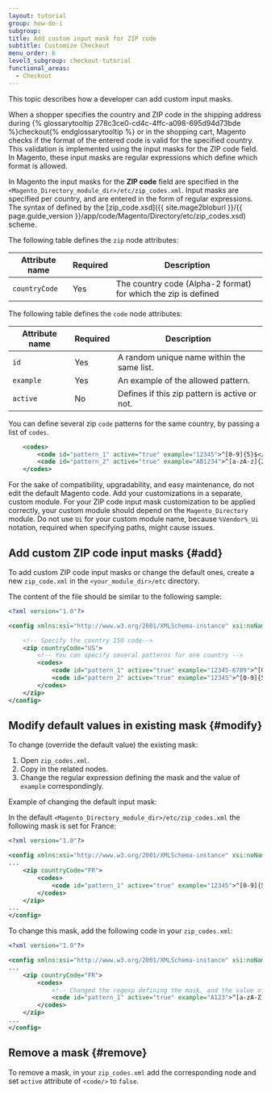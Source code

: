 ```yaml
---
layout: tutorial
group: how-do-i
subgroup:
title: Add custom input mask for ZIP code
subtitle: Customize Checkout
menu_order: 6
level3_subgroup: checkout-tutorial
functional_areas:
  - Checkout
---
```


This topic describes how a developer can add custom input masks.

When a shopper specifies the country and ZIP code in the shipping address during {% glossarytooltip 278c3ce0-cd4c-4ffc-a098-695d94d73bde %}checkout{% endglossarytooltip %} or in the shopping cart, Magento checks if the format of the entered code is valid for the specified country. This validation is implemented using the input masks for the ZIP code field. In Magento, these input masks are regular expressions which define which format is allowed.

In Magento the input masks for the **ZIP code** field are specified in the `<Magento_Directory_module_dir>/etc/zip_codes.xml`. Input masks are specified per country, and are entered in the form of regular expressions.
The syntax of defined by the [zip_code.xsd]({{ site.mage2bloburl }}/{{ page.guide_version }}/app/code/Magento/Directory/etc/zip_codes.xsd) scheme.

The following table defines the `zip` node attributes:

 Attribute name | Required | Description
--- | --- | ---
`countryCode` | Yes | The country code (Alpha-2 format) for which the zip is defined

The following table defines the `code` node attributes:

 Attribute name | Required | Description
--- | --- | ---
`id` | Yes | A random unique name within the same list.
`example` | Yes | An example of the allowed pattern.
`active` | No | Defines if this zip pattern is active or not.

You can define several zip `code` patterns for the same country, by passing a list of `codes`.
```xml
    <codes>
        <code id="pattern_1" active="true" example="12345">^[0-9]{5}$</code>
        <code id="pattern_2" active="true" example="AB1234">^[a-zA-z]{2}[0-9]{4}$</code>
    </codes>
```

For the sake of compatibility, upgradability, and easy maintenance, do not edit the default Magento code. Add your customizations in a separate, custom module. For your ZIP code input mask customization to be applied correctly, your custom module should depend on the `Magento_Directory` module. Do not use `Ui` for your custom module name, because `%Vendor%_Ui` notation, required when specifying paths, might cause issues.

## Add custom ZIP code input masks {#add}

To add custom ZIP code input masks or change the default ones, create a new `zip_code.xml` in the `<your_module_dir>/etc` directory.

The content of the file should be similar to the following sample:

```xml
<?xml version="1.0"?>

<config xmlns:xsi="http://www.w3.org/2001/XMLSchema-instance" xsi:noNamespaceSchemaLocation="urn:magento:module:Magento_Directory:etc/zip_codes.xsd">

	<!-- Specify the country ISO code-->
	<zip countryCode="US">
		<!-- You can specify several patterns for one country -->
    	<codes>
	        <code id="pattern_1" active="true" example="12345-6789">^[0-9]{5}\-[0-9]{4}$</code>
    	    <code id="pattern_2" active="true" example="12345">^[0-9]{5}$</code>
    	</codes>
	</zip>
</config>
```

## Modify default values in existing mask {#modify}

To change (override the default value) the existing mask:

1. Open `zip_codes.xml`.
1. Copy in the related nodes.
1. Change the regular expression defining the mask and the value of `example` correspondingly.

Example of changing the default input mask:

In the default `<Magento_Directory_module_dir>/etc/zip_codes.xml` the following mask is set for France:

```xml
<?xml version="1.0"?>

<config xmlns:xsi="http://www.w3.org/2001/XMLSchema-instance" xsi:noNamespaceSchemaLocation="urn:magento:module:Magento_Directory:etc/zip_codes.xsd">
...
	<zip countryCode="FR">
        <codes>
            <code id="pattern_1" active="true" example="12345">^[0-9]{5}$</code>
        </codes>
    </zip>
...
</config>
```

To change this mask, add the following code in your `zip_codes.xml`:

```xml
<?xml version="1.0"?>

<config xmlns:xsi="http://www.w3.org/2001/XMLSchema-instance" xsi:noNamespaceSchemaLocation="urn:magento:module:Magento_Directory:etc/zip_codes.xsd">
...
	<zip countryCode="FR">
        <codes>
            <!-- Changed the regexp defining the mask, and the value of "example" -->
            <code id="pattern_1" active="true" example="A123">^[a-zA-Z]{1}[0-9]{3}$</code>
        </codes>
    </zip>
...
</config>
```

## Remove a mask {#remove}

To remove a mask, in your `zip_codes.xml` add the corresponding node and set `active` attribute of `<code/>` to `false`.

